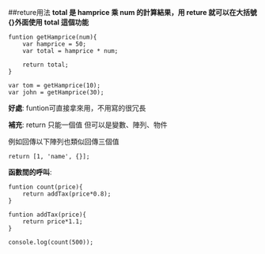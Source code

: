 ##reture用法
**total 是 hamprice 乘 num 的計算結果，用 reture 就可以在大括號{}外面使用 total 這個功能**
```
funtion getHamprice(num){
    var hamprice = 50;
    var total = hamprice * num;

    return total;
}

var tom = getHamprice(10);
var john = getHamprice(30);
```
**好處**:
funtion可直接拿來用，不用寫的很冗長

**補充**:
return 只能一個值
但可以是變數、陣列、物件

例如回傳以下陣列也類似回傳三個值
```
return [1, 'name', {}];
```
**函數間的呼叫**:
```
funtion count(price){
    return addTax(price*0.8);
}

funtion addTax(price){
    return price*1.1;
}

console.log(count(500));
```